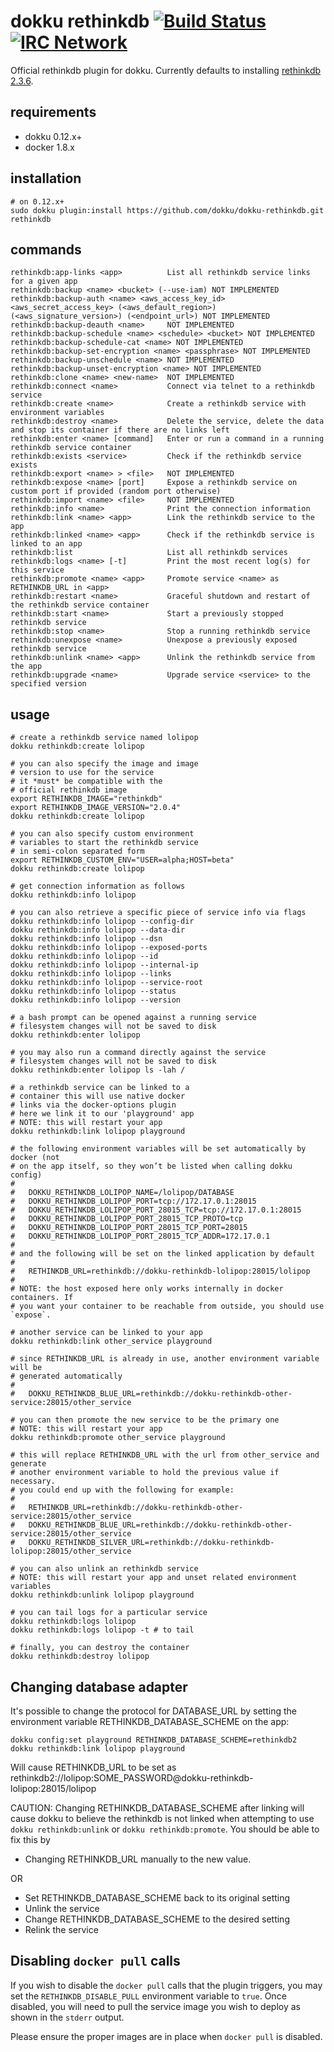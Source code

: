 # dokku rethinkdb [![Build Status](https://img.shields.io/travis/dokku/dokku-rethinkdb.svg?branch=master "Build Status")](https://travis-ci.org/dokku/dokku-rethinkdb) [![IRC Network](https://img.shields.io/badge/irc-freenode-blue.svg "IRC Freenode")](https://webchat.freenode.net/?channels=dokku)

Official rethinkdb plugin for dokku. Currently defaults to installing [rethinkdb 2.3.6](https://hub.docker.com/_/rethinkdb/).

## requirements

- dokku 0.12.x+
- docker 1.8.x

## installation

```shell
# on 0.12.x+
sudo dokku plugin:install https://github.com/dokku/dokku-rethinkdb.git rethinkdb
```

## commands

```
rethinkdb:app-links <app>          List all rethinkdb service links for a given app
rethinkdb:backup <name> <bucket> (--use-iam) NOT IMPLEMENTED
rethinkdb:backup-auth <name> <aws_access_key_id> <aws_secret_access_key> (<aws_default_region>) (<aws_signature_version>) (<endpoint_url>) NOT IMPLEMENTED
rethinkdb:backup-deauth <name>     NOT IMPLEMENTED
rethinkdb:backup-schedule <name> <schedule> <bucket> NOT IMPLEMENTED
rethinkdb:backup-schedule-cat <name> NOT IMPLEMENTED
rethinkdb:backup-set-encryption <name> <passphrase> NOT IMPLEMENTED
rethinkdb:backup-unschedule <name> NOT IMPLEMENTED
rethinkdb:backup-unset-encryption <name> NOT IMPLEMENTED
rethinkdb:clone <name> <new-name>  NOT IMPLEMENTED
rethinkdb:connect <name>           Connect via telnet to a rethinkdb service
rethinkdb:create <name>            Create a rethinkdb service with environment variables
rethinkdb:destroy <name>           Delete the service, delete the data and stop its container if there are no links left
rethinkdb:enter <name> [command]   Enter or run a command in a running rethinkdb service container
rethinkdb:exists <service>         Check if the rethinkdb service exists
rethinkdb:export <name> > <file>   NOT IMPLEMENTED
rethinkdb:expose <name> [port]     Expose a rethinkdb service on custom port if provided (random port otherwise)
rethinkdb:import <name> <file>     NOT IMPLEMENTED
rethinkdb:info <name>              Print the connection information
rethinkdb:link <name> <app>        Link the rethinkdb service to the app
rethinkdb:linked <name> <app>      Check if the rethinkdb service is linked to an app
rethinkdb:list                     List all rethinkdb services
rethinkdb:logs <name> [-t]         Print the most recent log(s) for this service
rethinkdb:promote <name> <app>     Promote service <name> as RETHINKDB_URL in <app>
rethinkdb:restart <name>           Graceful shutdown and restart of the rethinkdb service container
rethinkdb:start <name>             Start a previously stopped rethinkdb service
rethinkdb:stop <name>              Stop a running rethinkdb service
rethinkdb:unexpose <name>          Unexpose a previously exposed rethinkdb service
rethinkdb:unlink <name> <app>      Unlink the rethinkdb service from the app
rethinkdb:upgrade <name>           Upgrade service <service> to the specified version
```

## usage

```shell
# create a rethinkdb service named lolipop
dokku rethinkdb:create lolipop

# you can also specify the image and image
# version to use for the service
# it *must* be compatible with the
# official rethinkdb image
export RETHINKDB_IMAGE="rethinkdb"
export RETHINKDB_IMAGE_VERSION="2.0.4"
dokku rethinkdb:create lolipop

# you can also specify custom environment
# variables to start the rethinkdb service
# in semi-colon separated form
export RETHINKDB_CUSTOM_ENV="USER=alpha;HOST=beta"
dokku rethinkdb:create lolipop

# get connection information as follows
dokku rethinkdb:info lolipop

# you can also retrieve a specific piece of service info via flags
dokku rethinkdb:info lolipop --config-dir
dokku rethinkdb:info lolipop --data-dir
dokku rethinkdb:info lolipop --dsn
dokku rethinkdb:info lolipop --exposed-ports
dokku rethinkdb:info lolipop --id
dokku rethinkdb:info lolipop --internal-ip
dokku rethinkdb:info lolipop --links
dokku rethinkdb:info lolipop --service-root
dokku rethinkdb:info lolipop --status
dokku rethinkdb:info lolipop --version

# a bash prompt can be opened against a running service
# filesystem changes will not be saved to disk
dokku rethinkdb:enter lolipop

# you may also run a command directly against the service
# filesystem changes will not be saved to disk
dokku rethinkdb:enter lolipop ls -lah /

# a rethinkdb service can be linked to a
# container this will use native docker
# links via the docker-options plugin
# here we link it to our 'playground' app
# NOTE: this will restart your app
dokku rethinkdb:link lolipop playground

# the following environment variables will be set automatically by docker (not
# on the app itself, so they won’t be listed when calling dokku config)
#
#   DOKKU_RETHINKDB_LOLIPOP_NAME=/lolipop/DATABASE
#   DOKKU_RETHINKDB_LOLIPOP_PORT=tcp://172.17.0.1:28015
#   DOKKU_RETHINKDB_LOLIPOP_PORT_28015_TCP=tcp://172.17.0.1:28015
#   DOKKU_RETHINKDB_LOLIPOP_PORT_28015_TCP_PROTO=tcp
#   DOKKU_RETHINKDB_LOLIPOP_PORT_28015_TCP_PORT=28015
#   DOKKU_RETHINKDB_LOLIPOP_PORT_28015_TCP_ADDR=172.17.0.1
#
# and the following will be set on the linked application by default
#
#   RETHINKDB_URL=rethinkdb://dokku-rethinkdb-lolipop:28015/lolipop
#
# NOTE: the host exposed here only works internally in docker containers. If
# you want your container to be reachable from outside, you should use `expose`.

# another service can be linked to your app
dokku rethinkdb:link other_service playground

# since RETHINKDB_URL is already in use, another environment variable will be
# generated automatically
#
#   DOKKU_RETHINKDB_BLUE_URL=rethinkdb://dokku-rethinkdb-other-service:28015/other_service

# you can then promote the new service to be the primary one
# NOTE: this will restart your app
dokku rethinkdb:promote other_service playground

# this will replace RETHINKDB_URL with the url from other_service and generate
# another environment variable to hold the previous value if necessary.
# you could end up with the following for example:
#
#   RETHINKDB_URL=rethinkdb://dokku-rethinkdb-other-service:28015/other_service
#   DOKKU_RETHINKDB_BLUE_URL=rethinkdb://dokku-rethinkdb-other-service:28015/other_service
#   DOKKU_RETHINKDB_SILVER_URL=rethinkdb://dokku-rethinkdb-lolipop:28015/other_service

# you can also unlink an rethinkdb service
# NOTE: this will restart your app and unset related environment variables
dokku rethinkdb:unlink lolipop playground

# you can tail logs for a particular service
dokku rethinkdb:logs lolipop
dokku rethinkdb:logs lolipop -t # to tail

# finally, you can destroy the container
dokku rethinkdb:destroy lolipop
```

## Changing database adapter

It's possible to change the protocol for DATABASE_URL by setting
the environment variable RETHINKDB_DATABASE_SCHEME on the app:

```
dokku config:set playground RETHINKDB_DATABASE_SCHEME=rethinkdb2
dokku rethinkdb:link lolipop playground
```

Will cause RETHINKDB_URL to be set as
rethinkdb2://lolipop:SOME_PASSWORD@dokku-rethinkdb-lolipop:28015/lolipop

CAUTION: Changing RETHINKDB_DATABASE_SCHEME after linking will cause dokku to
believe the rethinkdb is not linked when attempting to use `dokku rethinkdb:unlink`
or `dokku rethinkdb:promote`.
You should be able to fix this by

- Changing RETHINKDB_URL manually to the new value.

OR

- Set RETHINKDB_DATABASE_SCHEME back to its original setting
- Unlink the service
- Change RETHINKDB_DATABASE_SCHEME to the desired setting
- Relink the service

## Disabling `docker pull` calls

If you wish to disable the `docker pull` calls that the plugin triggers, you may set the `RETHINKDB_DISABLE_PULL` environment variable to `true`. Once disabled, you will need to pull the service image you wish to deploy as shown in the `stderr` output.

Please ensure the proper images are in place when `docker pull` is disabled.
